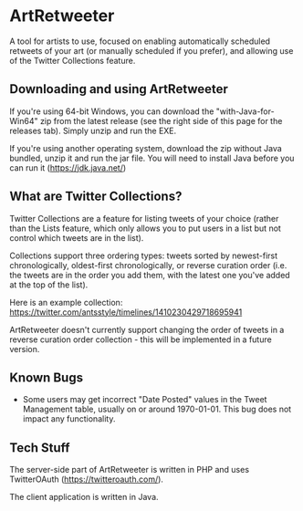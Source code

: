 # ArtRetweeter
A tool for artists to use, focused on enabling automatically scheduled retweets of your art (or manually scheduled if you prefer), and allowing use of the Twitter Collections feature.

## Downloading and using ArtRetweeter

If you're using 64-bit Windows, you can download the "with-Java-for-Win64" zip from the latest release (see the right side of this page for the releases tab). Simply unzip and run the EXE.

If you're using another operating system, download the zip without Java bundled, unzip it and run the jar file. You will need to install Java before you can run it (https://jdk.java.net/)

## What are Twitter Collections?

Twitter Collections are a feature for listing tweets of your choice (rather than the Lists feature, which only allows you to put users in a list but not control which tweets are in the list).

Collections support three ordering types: tweets sorted by newest-first chronologically, oldest-first chronologically, or reverse curation order (i.e. the tweets are in the order you add them, with the latest one you've added at the top of the list).

Here is an example collection: https://twitter.com/antsstyle/timelines/1410230429718695941

ArtRetweeter doesn't currently support changing the order of tweets in a reverse curation order collection - this will be implemented in a future version.

## Known Bugs

- Some users may get incorrect "Date Posted" values in the Tweet Management table, usually on or around 1970-01-01. This bug does not impact any functionality.

## Tech Stuff

The server-side part of ArtRetweeter is written in PHP and uses TwitterOAuth (https://twitteroauth.com/).

The client application is written in Java.
